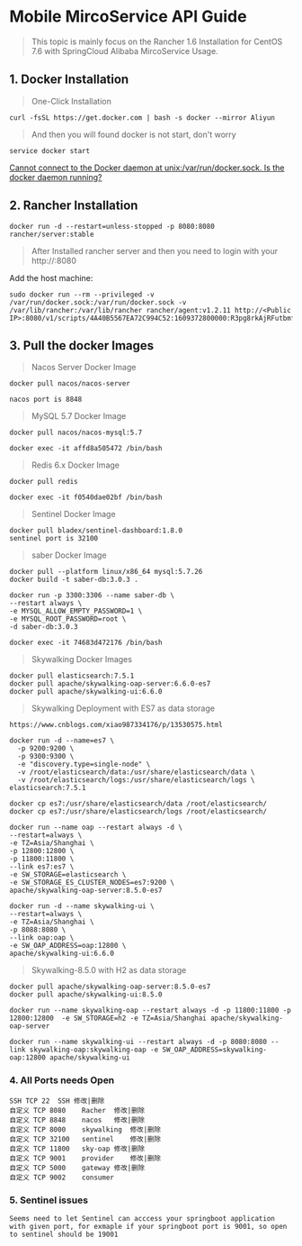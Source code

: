 # Mobile MircoService API Guide

> This topic is mainly focus on the Rancher 1.6 Installation for CentOS 7.6 with SpringCloud Alibaba MircoService Usage.

## 1. Docker Installation

>  One-Click Installation

```
curl -fsSL https://get.docker.com | bash -s docker --mirror Aliyun
```

> And then you will found docker is not start, don't worry

```
service docker start
```

[Cannot connect to the Docker daemon at unix:/var/run/docker.sock. Is the docker daemon running?](https://stackoverflow.com/questions/44678725/cannot-connect-to-the-docker-daemon-at-unix-var-run-docker-sock-is-the-docker)

## 2. Rancher Installation

```
docker run -d --restart=unless-stopped -p 8080:8080 rancher/server:stable
```

> After Installed rancher server and then you need to login with your http://<Public IP>:8080

Add the host machine:

```
sudo docker run --rm --privileged -v /var/run/docker.sock:/var/run/docker.sock -v /var/lib/rancher:/var/lib/rancher rancher/agent:v1.2.11 http://<Public IP>:8080/v1/scripts/4A40B5567EA72C994C52:1609372800000:R3pg8rkAjRFutbmfE54DpJMs
```

## 3. Pull the docker Images

> Nacos Server  Docker Image

```
docker pull nacos/nacos-server

nacos port is 8848
```

> MySQL 5.7 Docker Image

```
docker pull nacos/nacos-mysql:5.7

docker exec -it affd8a505472 /bin/bash
```

> Redis 6.x Docker Image

```
docker pull redis

docker exec -it f0540dae02bf /bin/bash
```

> Sentinel Docker Image

```
docker pull bladex/sentinel-dashboard:1.8.0
sentinel port is 32100
```

> saber Docker Image

```
docker pull --platform linux/x86_64 mysql:5.7.26
docker build -t saber-db:3.0.3 .

docker run -p 3300:3306 --name saber-db \
--restart always \
-e MYSQL_ALLOW_EMPTY_PASSWORD=1 \
-e MYSQL_ROOT_PASSWORD=root \
-d saber-db:3.0.3

docker exec -it 74683d472176 /bin/bash
```

> Skywalking Docker Images

```
docker pull elasticsearch:7.5.1
docker pull apache/skywalking-oap-server:6.6.0-es7
docker pull apache/skywalking-ui:6.6.0
```

> Skywalking Deployment with ES7 as data storage

```
https://www.cnblogs.com/xiao987334176/p/13530575.html

docker run -d --name=es7 \
  -p 9200:9200 \
  -p 9300:9300 \
  -e "discovery.type=single-node" \
  -v /root/elasticsearch/data:/usr/share/elasticsearch/data \
  -v /root/elasticsearch/logs:/usr/share/elasticsearch/logs \
elasticsearch:7.5.1

docker cp es7:/usr/share/elasticsearch/data /root/elasticsearch/
docker cp es7:/usr/share/elasticsearch/logs /root/elasticsearch/

docker run --name oap --restart always -d \
--restart=always \
-e TZ=Asia/Shanghai \
-p 12800:12800 \
-p 11800:11800 \
--link es7:es7 \
-e SW_STORAGE=elasticsearch \
-e SW_STORAGE_ES_CLUSTER_NODES=es7:9200 \
apache/skywalking-oap-server:8.5.0-es7

docker run -d --name skywalking-ui \
--restart=always \
-e TZ=Asia/Shanghai \
-p 8088:8080 \
--link oap:oap \
-e SW_OAP_ADDRESS=oap:12800 \
apache/skywalking-ui:6.6.0
```

> Skywalking-8.5.0 with H2 as data storage

```
docker pull apache/skywalking-oap-server:8.5.0-es7
docker pull apache/skywalking-ui:8.5.0

docker run --name skywalking-oap --restart always -d -p 11800:11800 -p 12800:12800  -e SW_STORAGE=h2 -e TZ=Asia/Shanghai apache/skywalking-oap-server

docker run --name skywalking-ui --restart always -d -p 8080:8080 --link skywalking-oap:skywalking-oap -e SW_OAP_ADDRESS=skywalking-oap:12800 apache/skywalking-ui
```

### 4. All Ports needs Open

```
SSH	TCP	22	SSH	修改|删除
自定义	TCP	8080	Racher	修改|删除
自定义	TCP	8848	nacos	修改|删除
自定义	TCP	8000	skywalking	修改|删除
自定义	TCP	32100	sentinel	修改|删除
自定义	TCP	11800	sky-oap	修改|删除
自定义	TCP	9001	provider	修改|删除
自定义	TCP	5000	gateway	修改|删除
自定义	TCP	9002	consumer
```

### 5. Sentinel issues

```
Seems need to let Sentinel can acccess your springboot application with given port, for exmaple if your springboot port is 9001, so open to sentinel should be 19001
```

